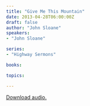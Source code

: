 ```yaml
---
title: "Give Me This Mountain"
date: 2013-04-28T06:00:00Z
draft: false
author: "John Sloane"
speakers:
- "John Sloane"

series:
- "Highway Sermons"

books:

topics:

---
```

[Download audio.](https://s3.amazonaws.com/highway/sermons/2013_04/28_Give_Me_This_Mountain.mp3)